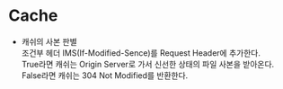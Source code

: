 # Cache
- 캐쉬의 사본 판별  
조건부 헤더 IMS(If-Modified-Sence)를 Request Header에 추가한다.  
True라면 캐쉬는 Origin Server로 가서 신선한 상태의 파일 사본을 받아온다.  
False라면 캐쉬는 304 Not Modified를 반환한다.  
